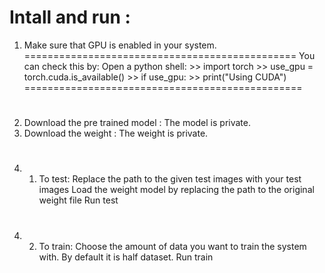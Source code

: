 # Intall and run :
1. Make sure that GPU is enabled in your system.
===============================================
You can check this by:
    Open a python shell:
        >> import torch
        >> use_gpu = torch.cuda.is_available()
        >> if use_gpu:
        >>     print("Using CUDA")
================================================
#
2. Download the pre trained model : The model is private.
3. Download the weight : The weight is private.
#
4. 1. To test:
    Replace the path to the given test images with your test images
    Load the weight model by replacing the path to the original weight file
    Run test
#
4. 2. To train:
    Choose the amount of data you want to train the system with. By default it is half dataset.
    Run train
